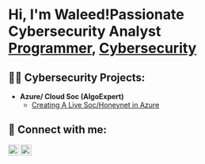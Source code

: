 <h1>Hi, I'm Waleed!Passionate Cybersecurity Analyst  <br/><a href="https://github.com/Maohob">Programmer</a>, <a href="https://www.linkedin.com/in/waleed-alharbi-38108a123/"> Cybersecurity </a>

<h2>👨‍💻 Cybersecurity Projects:</h2>

- <b>Azure/ Cloud Soc (AlgoExpert)</b>
  - [Creating A Live Soc/Honeynet in Azure](https://github.com/Maohob/Cloud-SOC)

<h2> 🤳 Connect with me:</h2>


[<img align="left" alt="Eng_System | Twitter" width="22px" src="https://cdn.jsdelivr.net/npm/simple-icons@v3/icons/twitter.svg" />][twitter]
[<img align="left" alt="Waleed Alharbi | LinkedIn" width="22px" src="https://cdn.jsdelivr.net/npm/simple-icons@v3/icons/linkedin.svg" />][linkedin]


[twitter]: https://twitter.com/Eng_System
[linkedin]: https://www.linkedin.com/in/waleed-alharbi-38108a123/

<!--
**Maohob/Maohob** is a ✨ _special_ ✨ repository because its `README.md` (this file) appears on your GitHub profile.

Here are some ideas to get you started:

- 🔭 I’m currently working on ...
- 🌱 I’m currently learning ...
- 👯 I’m looking to collaborate on ...
- 🤔 I’m looking for help with ...
- 💬 Ask me about ...
- 📫 How to reach me: ...
- 😄 Pronouns: ...
- ⚡ Fun fact: ...
-->
